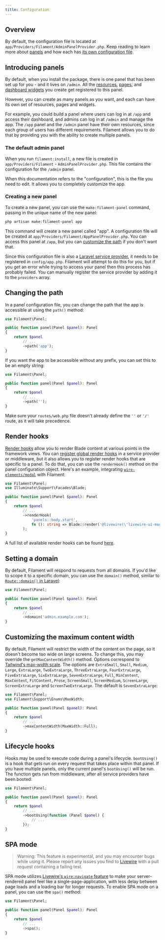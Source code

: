 ```yaml
---
title: Configuration
---
```


## Overview

By default, the configuration file is located at `app/Providers/Filament/AdminPanelProvider.php`. Keep reading to learn more about [panels](#introducing-panels) and how each has [its own configuration file](#creating-a-new-panel).

## Introducing panels

By default, when you install the package, there is one panel that has been set up for you - and it lives on `/admin`. All the [resources](resources/getting-started), [pages](pages), and [dashboard widgets](dashboard) you create get registered to this panel.

However, you can create as many panels as you want, and each can have its own set of resources, pages and widgets.

For example, you could build a panel where users can log in at `/app` and access their dashboard, and admins can log in at `/admin` and manage the app. The `/app` panel and the `/admin` panel have their own resources, since each group of users has different requirements. Filament allows you to do that by providing you with the ability to create multiple panels.

### The default admin panel

When you run `filament:install`, a new file is created in `app/Providers/Filament` - `AdminPanelProvider.php`. This file contains the configuration for the `/admin` panel.

When this documentation refers to the "configuration", this is the file you need to edit. It allows you to completely customize the app.

### Creating a new panel

To create a new panel, you can use the `make:filament-panel` command, passing in the unique name of the new panel:

```bash
php artisan make:filament-panel app
```

This command will create a new panel called "app". A configuration file will be created at `app/Providers/Filament/AppPanelProvider.php`. You can access this panel at `/app`, but you can [customize the path](#changing-the-path) if you don't want that.

Since this configuration file is also a [Laravel service provider](https://laravel.com/docs/providers), it needs to be registered in `config/app.php`. Filament will attempt to do this for you, but if you get an error while trying to access your panel then this process has probably failed. You can manually register the service provider by adding it to the `providers` array.

## Changing the path

In a panel configuration file, you can change the path that the app is accessible at using the `path()` method:

```php
use Filament\Panel;

public function panel(Panel $panel): Panel
{
    return $panel
        // ...
        ->path('app');
}
```

If you want the app to be accessible without any prefix, you can set this to be an empty string:

```php
use Filament\Panel;

public function panel(Panel $panel): Panel
{
    return $panel
        // ...
        ->path('');
}
```

Make sure your `routes/web.php` file doesn't already define the `''` or `'/'` route, as it will take precedence.

## Render hooks

[Render hooks](../support/render-hooks) allow you to render Blade content at various points in the framework views. You can [register global render hooks](../support/render-hooks#registering-render-hooks) in a service provider or middleware, but it also allows you to register render hooks that are specific to a panel. To do that, you can use the `renderHook()` method on the panel configuration object. Here's an example, integrating [`wire-elements/modal`](https://github.com/wire-elements/modal) with Filament:

```php
use Filament\Panel;
use Illuminate\Support\Facades\Blade;

public function panel(Panel $panel): Panel
{
    return $panel
        // ...
        ->renderHook(
            'panels::body.start',
            fn (): string => Blade::render('@livewire(\'livewire-ui-modal\')'),
        );
}
```

A full list of available render hooks can be found [here](../support/render-hooks#available-render-hooks).

## Setting a domain

By default, Filament will respond to requests from all domains. If you'd like to scope it to a specific domain, you can use the `domain()` method, similar to [`Route::domain()` in Laravel](https://laravel.com/docs/routing#route-group-subdomain-routing):

```php
use Filament\Panel;

public function panel(Panel $panel): Panel
{
    return $panel
        // ...
        ->domain('admin.example.com');
}
```

## Customizing the maximum content width

By default, Filament will restrict the width of the content on the page, so it doesn't become too wide on large screens. To change this, you may override the `getMaxContentWidth()` method. Options correspond to [Tailwind's max-width scale](https://tailwindcss.com/docs/max-width). The options are `ExtraSmall`, `Small`, `Medium`, `Large`, `ExtraLarge`, `TwoExtraLarge`, `ThreeExtraLarge`, `FourExtraLarge`, `FiveExtraLarge`, `SixExtraLarge`, `SevenExtraLarge`, `Full`, `MinContent`, `MaxContent`, `FitContent`,  `Prose`, `ScreenSmall`, `ScreenMedium`, `ScreenLarge`, `ScreenExtraLarge` and `ScreenTwoExtraLarge`. The default is `SevenExtraLarge`:

```php
use Filament\Panel;
use Filament\Support\Enums\MaxWidth;

public function panel(Panel $panel): Panel
{
    return $panel
        // ...
        ->maxContentWidth(MaxWidth::Full);
}
```

## Lifecycle hooks

Hooks may be used to execute code during a panel's lifecycle. `bootUsing()` is a hook that gets run on every request that takes place within that panel. If you have multiple panels, only the current panel's `bootUsing()` will be run. The function gets run from middleware, after all service providers have been booted:

```php
use Filament\Panel;

public function panel(Panel $panel): Panel
{
    return $panel
        // ...
        ->bootUsing(function (Panel $panel) {
            // ...
        });
}
```

## SPA mode

> Warning: This feature is experimental, and you may encounter bugs while using it. Please report any issues you find to [Livewire](https://github.com/livewire/livewire) with a pull request containing a failing test.

SPA mode utilizes [Livewire's `wire:navigate` feature](https://livewire.laravel.com/docs/navigate) to make your server-rendered panel feel like a single-page-application, with less delay between page loads and a loading bar for longer requests. To enable SPA mode on a panel, you can use the `spa()` method:

```php
use Filament\Panel;

public function panel(Panel $panel): Panel
{
    return $panel
        // ...
        ->spa();
}
```
